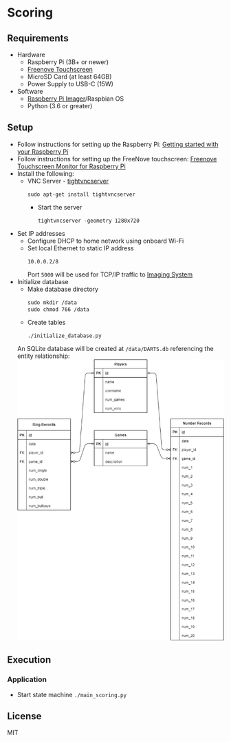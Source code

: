 # Scoring

## Requirements
- Hardware
    - Raspberry Pi (3B+ or newer)
    - [Freenove Touchscreen](https://www.amazon.com/FREENOVE-Touchscreen-Raspberry-Capacitive-Driver-Free/dp/B0B455LDKH)
    - MicroSD Card (at least 64GB)
    - Power Supply to USB-C (15W)
- Software
    - [Raspberry Pi Imager](https://www.raspberrypi.com/documentation/computers/getting-started.html#raspberry-pi-imager)/Raspbian OS
    - Python (3.6 or greater)

## Setup
- Follow instructions for setting up the Raspberry Pi: [Getting started with your Raspberry Pi](https://www.raspberrypi.com/documentation/computers/getting-started.html)
- Follow instructions for setting up the FreeNove touchscreen: [Freenove Touchscreen Monitor for Raspberry Pi](https://github.com/Freenove/Freenove_Touchscreen_Monitor_for_Raspberry_Pi)
- Install the following:
    - VNC Server - [tightvncserver](https://www.tightvnc.com/)
        ```
        sudo apt-get install tightvncserver
        ```
        - Start the server
            ```
            tightvncserver -geometry 1280x720
            ```
- Set IP addresses
    - Configure DHCP to home network using onboard Wi-Fi
    - Set local Ethernet to static IP address
        ```
        10.0.0.2/8
        ```
        Port `5000` will be used for TCP/IP traffic to [Imaging System](https://github.com/kparlak/dart-scoring-system/tree/main/imaging)
- Initialize database
    - Make database directory
        ```
        sudo mkdir /data
        sudo chmod 766 /data
        ```
    - Create tables
        ```
        ./initialize_database.py
        ```
    An SQLite database will be created at `/data/DARTS.db` referencing the entity relationship:
    ![DARTS Database](documentation/Database_Diagram.png)

## Execution

### Application
- Start state machine
        ```
        ./main_scoring.py
        ```

## License
MIT
